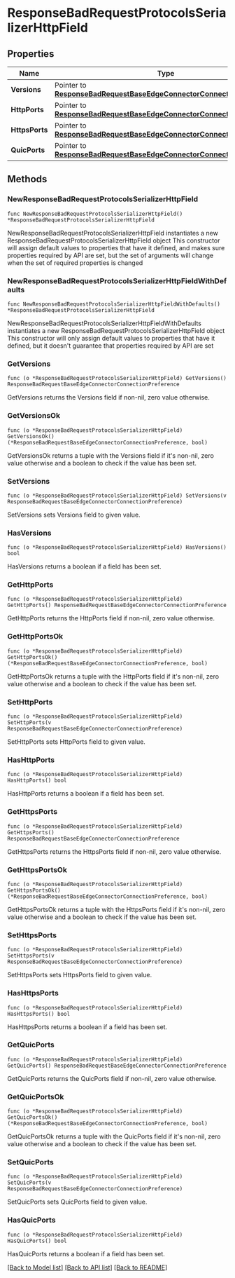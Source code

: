 # ResponseBadRequestProtocolsSerializerHttpField

## Properties

Name | Type | Description | Notes
------------ | ------------- | ------------- | -------------
**Versions** | Pointer to [**ResponseBadRequestBaseEdgeConnectorConnectionPreference**](ResponseBadRequestBaseEdgeConnectorConnectionPreference.md) |  | [optional] 
**HttpPorts** | Pointer to [**ResponseBadRequestBaseEdgeConnectorConnectionPreference**](ResponseBadRequestBaseEdgeConnectorConnectionPreference.md) |  | [optional] 
**HttpsPorts** | Pointer to [**ResponseBadRequestBaseEdgeConnectorConnectionPreference**](ResponseBadRequestBaseEdgeConnectorConnectionPreference.md) |  | [optional] 
**QuicPorts** | Pointer to [**ResponseBadRequestBaseEdgeConnectorConnectionPreference**](ResponseBadRequestBaseEdgeConnectorConnectionPreference.md) |  | [optional] 

## Methods

### NewResponseBadRequestProtocolsSerializerHttpField

`func NewResponseBadRequestProtocolsSerializerHttpField() *ResponseBadRequestProtocolsSerializerHttpField`

NewResponseBadRequestProtocolsSerializerHttpField instantiates a new ResponseBadRequestProtocolsSerializerHttpField object
This constructor will assign default values to properties that have it defined,
and makes sure properties required by API are set, but the set of arguments
will change when the set of required properties is changed

### NewResponseBadRequestProtocolsSerializerHttpFieldWithDefaults

`func NewResponseBadRequestProtocolsSerializerHttpFieldWithDefaults() *ResponseBadRequestProtocolsSerializerHttpField`

NewResponseBadRequestProtocolsSerializerHttpFieldWithDefaults instantiates a new ResponseBadRequestProtocolsSerializerHttpField object
This constructor will only assign default values to properties that have it defined,
but it doesn't guarantee that properties required by API are set

### GetVersions

`func (o *ResponseBadRequestProtocolsSerializerHttpField) GetVersions() ResponseBadRequestBaseEdgeConnectorConnectionPreference`

GetVersions returns the Versions field if non-nil, zero value otherwise.

### GetVersionsOk

`func (o *ResponseBadRequestProtocolsSerializerHttpField) GetVersionsOk() (*ResponseBadRequestBaseEdgeConnectorConnectionPreference, bool)`

GetVersionsOk returns a tuple with the Versions field if it's non-nil, zero value otherwise
and a boolean to check if the value has been set.

### SetVersions

`func (o *ResponseBadRequestProtocolsSerializerHttpField) SetVersions(v ResponseBadRequestBaseEdgeConnectorConnectionPreference)`

SetVersions sets Versions field to given value.

### HasVersions

`func (o *ResponseBadRequestProtocolsSerializerHttpField) HasVersions() bool`

HasVersions returns a boolean if a field has been set.

### GetHttpPorts

`func (o *ResponseBadRequestProtocolsSerializerHttpField) GetHttpPorts() ResponseBadRequestBaseEdgeConnectorConnectionPreference`

GetHttpPorts returns the HttpPorts field if non-nil, zero value otherwise.

### GetHttpPortsOk

`func (o *ResponseBadRequestProtocolsSerializerHttpField) GetHttpPortsOk() (*ResponseBadRequestBaseEdgeConnectorConnectionPreference, bool)`

GetHttpPortsOk returns a tuple with the HttpPorts field if it's non-nil, zero value otherwise
and a boolean to check if the value has been set.

### SetHttpPorts

`func (o *ResponseBadRequestProtocolsSerializerHttpField) SetHttpPorts(v ResponseBadRequestBaseEdgeConnectorConnectionPreference)`

SetHttpPorts sets HttpPorts field to given value.

### HasHttpPorts

`func (o *ResponseBadRequestProtocolsSerializerHttpField) HasHttpPorts() bool`

HasHttpPorts returns a boolean if a field has been set.

### GetHttpsPorts

`func (o *ResponseBadRequestProtocolsSerializerHttpField) GetHttpsPorts() ResponseBadRequestBaseEdgeConnectorConnectionPreference`

GetHttpsPorts returns the HttpsPorts field if non-nil, zero value otherwise.

### GetHttpsPortsOk

`func (o *ResponseBadRequestProtocolsSerializerHttpField) GetHttpsPortsOk() (*ResponseBadRequestBaseEdgeConnectorConnectionPreference, bool)`

GetHttpsPortsOk returns a tuple with the HttpsPorts field if it's non-nil, zero value otherwise
and a boolean to check if the value has been set.

### SetHttpsPorts

`func (o *ResponseBadRequestProtocolsSerializerHttpField) SetHttpsPorts(v ResponseBadRequestBaseEdgeConnectorConnectionPreference)`

SetHttpsPorts sets HttpsPorts field to given value.

### HasHttpsPorts

`func (o *ResponseBadRequestProtocolsSerializerHttpField) HasHttpsPorts() bool`

HasHttpsPorts returns a boolean if a field has been set.

### GetQuicPorts

`func (o *ResponseBadRequestProtocolsSerializerHttpField) GetQuicPorts() ResponseBadRequestBaseEdgeConnectorConnectionPreference`

GetQuicPorts returns the QuicPorts field if non-nil, zero value otherwise.

### GetQuicPortsOk

`func (o *ResponseBadRequestProtocolsSerializerHttpField) GetQuicPortsOk() (*ResponseBadRequestBaseEdgeConnectorConnectionPreference, bool)`

GetQuicPortsOk returns a tuple with the QuicPorts field if it's non-nil, zero value otherwise
and a boolean to check if the value has been set.

### SetQuicPorts

`func (o *ResponseBadRequestProtocolsSerializerHttpField) SetQuicPorts(v ResponseBadRequestBaseEdgeConnectorConnectionPreference)`

SetQuicPorts sets QuicPorts field to given value.

### HasQuicPorts

`func (o *ResponseBadRequestProtocolsSerializerHttpField) HasQuicPorts() bool`

HasQuicPorts returns a boolean if a field has been set.


[[Back to Model list]](../README.md#documentation-for-models) [[Back to API list]](../README.md#documentation-for-api-endpoints) [[Back to README]](../README.md)


